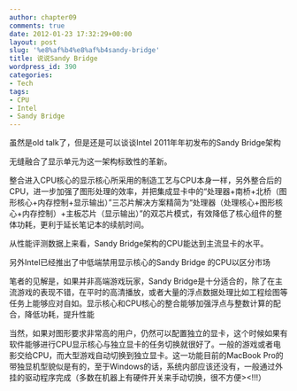 ```yaml
---
author: chapter09
comments: true
date: 2012-01-23 17:32:29+00:00
layout: post
slug: '%e8%af%b4%e8%af%b4sandy-bridge'
title: 说说Sandy Bridge
wordpress_id: 390
categories:
- Tech
tags:
- CPU
- Intel
- Sandy Bridge
---
```


虽然是old talk了，但是还是可以谈谈Intel 2011年年初发布的Sandy Bridge架构<!-- more -->

无缝融合了显示单元为这一架构标致性的革新。

整合进入CPU核心的显示核心所采用的制造工艺与CPU本身一样，另外整合后的CPU，进一步加强了图形处理的效率，并把集成显卡中的“处理器+南桥+北桥（图形核心+内存控制+显示输出）”三芯片解决方案精简为“处理器（处理核心+图形核心+内存控制）+主板芯片（显示输出）”的双芯片模式，有效降低了核心组件的整体功耗，更利于延长笔记本的续航时间。

从性能评测数据上来看，Sandy Bridge架构的CPU能达到主流显卡的水平。

另外Intel已经推出了中低端禁用显示核心的Sandy Bridge 的CPU以区分市场

笔者的见解是，如果并非高端游戏玩家，Sandy Bridge是十分适合的，除了在主流游戏的表现不错，在平时的高清播放，或者大量的浮点数据处理比如工程绘图等任务上能够应对自如。显示核心和CPU核心的整合能够加强浮点与整数计算的配合，降低功耗，提升性能

当然，如果对图形要求非常高的用户，仍然可以配置独立的显卡，这个时候如果有软件能够进行CPU显示核心与独立显卡的任务切换就很好了。一般的游戏或者电影交给CPU，而大型游戏自动切换到独立显卡。这一功能目前的MacBook Pro的带独显机型貌似是有的，至于Windows的话，系统内部应该还没有，一般通过外挂的驱动程序完成（多数在机器上有硬件开关来手动切换，很不方便><!!!）
